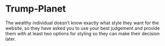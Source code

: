 # Trump-Planet
The wealthy individual doesn’t know exactly what style they want for the website, so they have asked you to use your best judgement and provide them with at least two options for styling so they can make their decision later.

